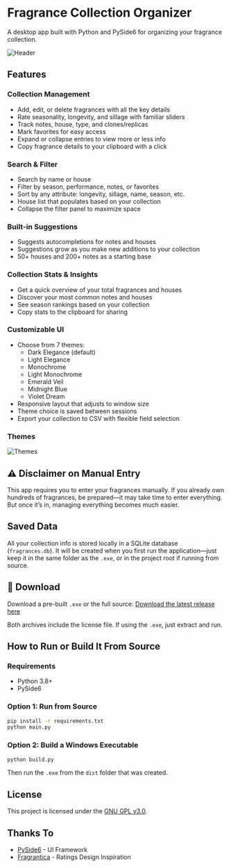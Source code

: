 # Fragrance Collection Organizer

A desktop app built with Python and PySide6 for organizing your fragrance collection.

![Header](https://i.imgur.com/rFVv2zI.png)

## Features

### Collection Management
- Add, edit, or delete fragrances with all the key details
- Rate seasonality, longevity, and sillage with familiar sliders
- Track notes, house, type, and clones/replicas
- Mark favorites for easy access
- Expand or collapse entries to view more or less info
- Copy fragrance details to your clipboard with a click

### Search & Filter
- Search by name or house
- Filter by season, performance, notes, or favorites
- Sort by any attribute: longevity, sillage, name, season, etc.
- House list that populates based on your collection
- Collapse the filter panel to maximize space

### Built-in Suggestions
- Suggests autocompletions for notes and houses
- Suggestions grow as you make new additions to your collection
- 50+ houses and 200+ notes as a starting base

### Collection Stats & Insights
- Get a quick overview of your total fragrances and houses
- Discover your most common notes and houses
- See season rankings based on your collection
- Copy stats to the clipboard for sharing

### Customizable UI
- Choose from 7 themes:
  - Dark Elegance (default)
  - Light Elegance
  - Monochrome
  - Light Monochrome
  - Emerald Veil
  - Midnight Blue
  - Violet Dream
- Responsive layout that adjusts to window size
- Theme choice is saved between sessions
- Export your collection to CSV with flexible field selection

### Themes

![Themes](https://i.imgur.com/rySPa1L.png)

## ⚠️ Disclaimer on Manual Entry

This app requires you to enter your fragrances manually. If you already own hundreds of fragrances, be prepared—it may take time to enter everything. But once it’s in, managing everything becomes much easier.

## Saved Data

All your collection info is stored locally in a SQLite database (`fragrances.db`). It will be created when you first run the application—just keep it in the same folder as the `.exe`, or in the project root if running from source.

## 🔗 Download

Download a pre-built `.exe` or the full source:
[Download the latest release here](https://github.com/Fro5ty/Fragrance-Collection-Organizer/releases/latest)

Both archives include the license file. If using the `.exe`, just extract and run.

## How to Run or Build It From Source

### Requirements
- Python 3.8+
- PySide6

### Option 1: Run from Source
```bash
pip install -r requirements.txt
python main.py
```

### Option 2: Build a Windows Executable
```bash
python build.py
```
Then run the `.exe` from the `dist` folder that was created.

## License
This project is licensed under the [GNU GPL v3.0](LICENSE).

## Thanks To
- [PySide6](https://doc.qt.io/qtforpython/) - UI Framework
- [Fragrantica](https://www.fragrantica.com/) - Ratings Design Inspiration